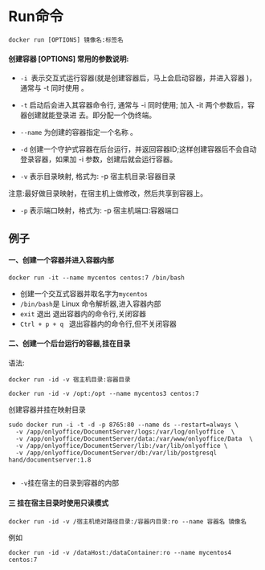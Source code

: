 # Run命令

```
docker run [OPTIONS] 镜像名:标签名

```
#### 创建容器 [OPTIONS] 常用的参数说明:

- `-i `表示交互式运行容器(就是创建容器后，马上会启动容器，并进入容器 )，通常与 -t
同时使用 。

- `-t` 启动后会进入其容器命令行, 通常与 -i 同时使用; 加入 -it 两个参数后，容器创建就能登录进
     去。即分配一个伪终端。
     
- `--name` 为创建的容器指定一个名称 。

- `-d` 创建一个守护式容器在后台运行，并返回容器ID;这样创建容器后不会自动登录容器，如果加 -i 参数，创建后就会运行容器。

- `-v` 表示目录映射, 格式为: -p 宿主机目录:容器目录

注意:最好做目录映射，在宿主机上做修改，然后共享到容器上。

- `-p` 表示端口映射，格式为: -p 宿主机端口:容器端口


## 例子
#### 一、创建一个容器并进入容器内部

```
docker run -it --name mycentos centos:7 /bin/bash
```

- 创建一个交互式容器并取名字为`mycentos`
- `/bin/bash`是 Linux 命令解析器,进入容器内部
- `exit` 退出 退出容器内的命令行,关闭容器
- `Ctrl + p + q ` 退出容器内的命令行,但不关闭容器

#### 二、创建一个后台运行的容器,挂在目录
语法:
```
docker run -id -v 宿主机目录:容器目录
```

```
docker run -id -v /opt:/opt --name mycentos3 centos:7

```
创建容器并挂在映射目录

```
sudo docker run -i -t -d -p 8765:80 --name ds --restart=always \
  -v /app/onlyoffice/DocumentServer/logs:/var/log/onlyoffice  \
  -v /app/onlyoffice/DocumentServer/data:/var/www/onlyoffice/Data  \
  -v /app/onlyoffice/DocumentServer/lib:/var/lib/onlyoffice \
  -v /app/onlyoffice/DocumentServer/db:/var/lib/postgresql  hand/documentserver:1.8
  
```
- `-v`挂在宿主的目录到容器的内部

#### 三 挂在宿主目录时使用只读模式
```
docker run -id -v /宿主机绝对路径目录:/容器内目录:ro --name 容器名 镜像名
```
例如
```
docker run -id -v /dataHost:/dataContainer:ro --name mycentos4 centos:7
```
